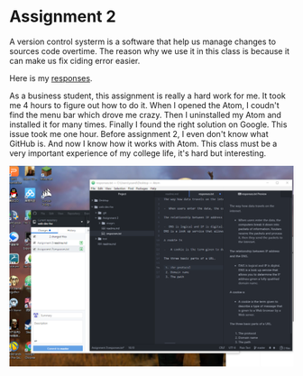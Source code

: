 # Assignment 2

A version control systerm is a software that help us manage changes to sources code overtime. The reason why we use it in this class is because it can make us fix ciding error easier.

Here is my [responses](./notes.txt).

As a business student, this assignment is really a hard work for me. It took me 4 hours to figure out how to do it. When I opened the Atom, I coudn't find the menu bar which drove me crazy. Then I uninstalled my Atom and installed it for many times. Finally I found the right solution on Google. This issue took me one hour. Before assignment 2, I even don't know what GitHub is. And now I know how it works with Atom. This class must be a very important experience of my college life, it's hard but interesting.

![Image of my Atom editor](./images/screenshot.png)
